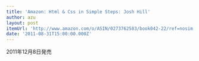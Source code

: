 ```yaml
---
title: 'Amazon: Html & Css in Simple Steps: Josh Hill'
author: azu
layout: post
itemUrl: 'http://www.amazon.com/o/ASIN/0273762583/book042-22/ref=nosim'
date: '2011-08-31T15:00:00.000Z'
---
```

2011年12月8日発売


